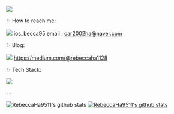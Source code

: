 ![](https://pa1.narvii.com/7681/14af2d07505e72a0993c7737d8bb79c2972a8f7er1-480-360_hq.gif)



 ✨ How to reach me: 

<img src="https://img.shields.io/badge/Instagram-E4405F?style=for-the-badge&logo=Instagram&logoColor=pink">  ios_becca95
email : car2002ha@naver.com

✨ Blog:

<img src="https://img.shields.io/badge/Medium-000000?style=for-the-badge&logo=Medium&logoColor=white">   https://medium.com/@rebeccaha1128

✨ Tech Stack:

<img src="https://img.shields.io/badge/Swift-F05138?style=for-the-badge&logo=Swift&logoColor=orange"> 



--




![RebeccaHa9511's github stats](https://github-readme-stats.vercel.app/api?username=RebeccaHa9511&show_icons=true)
[![RebeccaHa9511's github stats](https://github-readme-stats.vercel.app/api/top-langs/?username=RebeccaHa9511&show_icons=true&hide_border=true&title_color=004386&icon_color=004386&layout=compact)](https://github.com/RebeccaHa9511)
